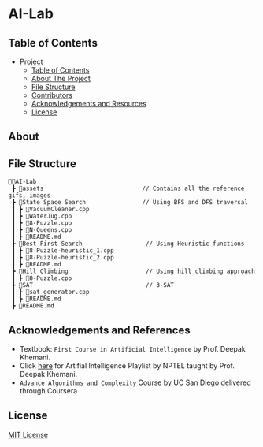 # AI-Lab

## Table of Contents

- [Project](#AI-Lab)
  - [Table of Contents](#table-of-contents)
  - [About The Project](#about-the-project)
  - [File Structure](#file-structure)
  - [Contributors](#contributors)
  - [Acknowledgements and Resources](#acknowledgements-and-references)
  - [License](#license)
  
## About

## File Structure
```
👨‍💻AI-Lab
 ┣ 📂assets                            // Contains all the reference gifs, images
 ┣ 📂State Space Search                // Using BFS and DFS traversal
 ┃ ┣ 📄VacuumCleaner.cpp                
 ┃ ┣ 📄WaterJug.cpp
 ┃ ┣ 📄8-Puzzle.cpp
 ┃ ┣ 📄N-Queens.cpp
 ┃ ┣ 📄README.md
 ┣ 📂Best First Search                  // Using Heuristic functions  
 ┃ ┣ 📄8-Puzzle-heuristic_1.cpp
 ┃ ┣ 📄8-Puzzle-heuristic_2.cpp
 ┃ ┣ 📄README.md 
 ┣ 📂Hill Climbing                      // Using hill climbing approach
 ┃ ┣ 📄8-Puzzle.cpp
 ┣ 📂SAT                                // 3-SAT
 ┃ ┣ 📄sat_generator.cpp
 ┃ ┣ 📄README.md
 ┣ 📄README.md 
``` 

## Acknowledgements and References
* Textbook: ```First Course in Artificial Intelligence``` by Prof. Deepak Khemani.
* Click <a href="https://www.youtube.com/playlist?list=PLEAYkSg4uSQ1FaQoCxoFvmMFnBsHTBokj">here</a> for Artifial Intelligence Playlist by NPTEL taught by Prof. Deepak Khemani.
* ```Advance Algorithms and Complexity``` Course by UC San Diego delivered through Coursera
 
## License
[MIT License](https://opensource.org/licenses/MIT)
